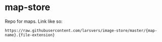 # map-store

Repo for maps. Link like so:

```
https://raw.githubusercontent.com/larsvers/image-store/master/{map-name}.{file-extension}
```